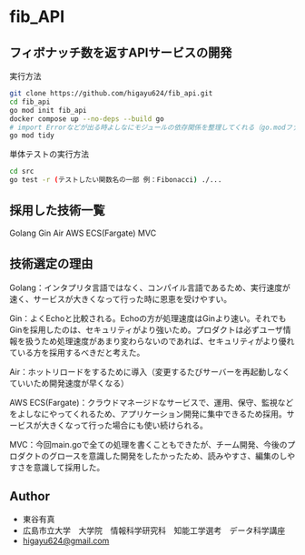 
# fib_API

## フィボナッチ数を返すAPIサービスの開発

実行方法

```bash
git clone https://github.com/higayu624/fib_api.git
cd fib_api
go mod init fib_api
docker compose up --no-deps --build go
# import Errorなどが出る時よしなにモジュールの依存関係を整理してくれる（go.modファイルがあるディレクトリで実行）
go mod tidy
```

単体テストの実行方法
```bash
cd src
go test -r (テストしたい関数名の一部 例：Fibonacci) ./...
```

## 採用した技術一覧
Golang Gin Air AWS ECS(Fargate) MVC

## 技術選定の理由

Golang：インタプリタ言語ではなく、コンパイル言語であるため、実行速度が速く、サービスが大きくなって行った時に恩恵を受けやすい。

Gin：よくEchoと比較される。Echoの方が処理速度はGinより速い。それでもGinを採用したのは、セキュリティがより強いため。プロダクトは必ずユーザ情報を扱うため処理速度があまり変わらないのであれば、セキュリティがより優れている方を採用するべきだと考えた。

Air：ホットリロードをするために導入（変更するたびサーバーを再起動しなくていいため開発速度が早くなる）

AWS ECS(Fargate)：クラウドマネージドなサービスで、運用、保守、監視などをよしなにやってくれるため、アプリケーション開発に集中できるため採用。サービスが大きくなって行った場合にも使い続けられる。

MVC：今回main.goで全ての処理を書くこともできたが、チーム開発、今後のプロダクトのグロースを意識した開発をしたかったため、読みやすさ、編集のしやすさを意識して採用した。

## Author

* 東谷有真
* 広島市立大学　大学院　情報科学研究科　知能工学選考　データ科学講座
* higayu624@gmail.com